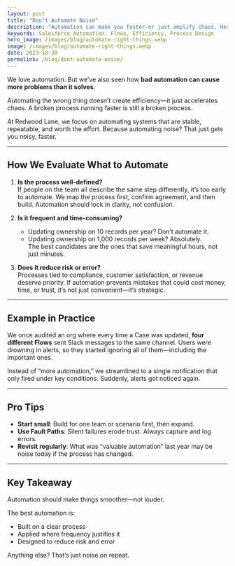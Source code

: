 ```yaml
---
layout: post
title: "Don’t Automate Noise"
description: "Automation can make you faster—or just amplify chaos. Here’s how we help teams automate the *right* things."
keywords: Salesforce Automation, Flows, Efficiency, Process Design
hero_image: /images/blog/automate-right-things.webp
image: /images/blog/automate-right-things.webp
date: 2023-10-30
permalink: /blog/dont-automate-noise/
---
```


We love automation. But we’ve also seen how **bad automation can cause more problems than it solves**.

Automating the wrong thing doesn’t create efficiency—it just accelerates chaos. A broken process running faster is still a broken process.

At Redwood Lane, we focus on automating systems that are stable, repeatable, and worth the effort. Because automating noise? That just gets you noisy, faster.

---

## How We Evaluate What to Automate

1. **Is the process well-defined?**  
   If people on the team all describe the same step differently, it’s too early to automate. We map the process first, confirm agreement, and then build. Automation should lock in clarity, not confusion.

2. **Is it frequent and time-consuming?**  
   - Updating ownership on 10 records per year? Don’t automate it.  
   - Updating ownership on 1,000 records per week? Absolutely.  
   The best candidates are the ones that save meaningful hours, not just minutes.

3. **Does it reduce risk or error?**  
   Processes tied to compliance, customer satisfaction, or revenue deserve priority. If automation prevents mistakes that could cost money, time, or trust, it’s not just convenient—it’s strategic.

---

## Example in Practice

We once audited an org where every time a Case was updated, **four different Flows** sent Slack messages to the same channel. Users were drowning in alerts, so they started ignoring all of them—including the important ones.  

Instead of “more automation,” we streamlined to a single notification that only fired under key conditions. Suddenly, alerts got noticed again.

---

## Pro Tips

- **Start small**: Build for one team or scenario first, then expand.  
- **Use Fault Paths**: Silent failures erode trust. Always capture and log errors.  
- **Revisit regularly**: What was “valuable automation” last year may be noise today if the process has changed.  

---

## Key Takeaway

Automation should make things smoother—not louder.  

The best automation is:  
- Built on a clear process  
- Applied where frequency justifies it  
- Designed to reduce risk and error  

Anything else? That’s just noise on repeat.
